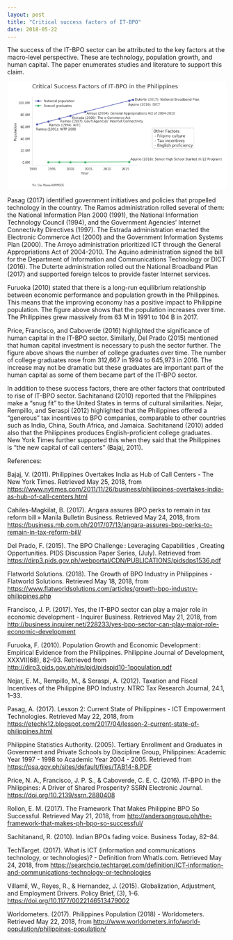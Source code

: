 ```yaml
---
layout: post
title: "Critical success factors of IT-BPO"
date: 2018-05-22
---
```


The success of the IT-BPO sector can be attributed to the key factors at the macro-level perspective. These are technology, population growth, and human capital. The paper enumerates studies and literature to support this claim.

![Critical success factors](/image/eb-image5.png) 

Pasag (2017) identified government initiatives and policies that propelled technology in the country. The Ramos administration rolled several of them: the National Information Plan 2000 (1991), the National Information Technology Council (1994), and the Government Agencies’ Internet Connectivity Directives (1997). The Estrada administration enacted the Electronic Commerce Act (2000) and the Government Information Systems Plan (2000). The Arroyo administration prioritized ICT through the General Appropriations Act of 2004-2010. The Aquino administration signed the bill for the Department of Information and Communications Technology or DICT (2016). The Duterte administration rolled out the National Broadband Plan (2017) and supported foreign telcos to provide faster Internet services.

Furuoka (2010) stated that there is a long-run equilibrium relationship between  economic performance and population growth in the Philippines. This means that the improving economy has a positive impact to Philippine population. The figure above shows that the population increases over time. The Philippines grew massively from 63 M in  1991 to 104 B in 2017. 

Price, Francisco, and Caboverde (2016) highlighted the significance of human capital in the IT-BPO sector. Similarly, Del Prado (2015) mentioned that human capital investment is necessary to push the sector further. The figure above shows the number of college graduates over time. The number of college graduates  rose from 312,667 in 1994 to 645,973 in 2016. The increase may not be dramatic but these graduates are important part of the human capital as some of them became part of the IT-BPO sector. 

In addition to these success factors, there are other factors that contributed to rise of IT-BPO sector. Sachitanand (2010) reported that the Philippines make a “snug fit” to the United States in terms of cultural similarities. Nejar, Rempillo, and Seraspi (2012) highlighted that the Philippines offered a “generous” tax incentives to BPO companies, comparable to other countries such as India, China, South Africa, and Jamaica. Sachitanand (2010) added also that the Philippines produces English-proficient college graduates. New York Times further supported this when they said that the Philippines is “the new capital of call centers” (Bajaj, 2011).

References:

Bajaj, V. (2011). Philippines Overtakes India as Hub of Call Centers - The New York Times. Retrieved May 25, 2018, from https://www.nytimes.com/2011/11/26/business/philippines-overtakes-india-as-hub-of-call-centers.html

Cahiles-Magkilat, B. (2017). Angara assures BPO perks to remain in tax reform bill » Manila Bulletin Business. Retrieved May 24, 2018, from https://business.mb.com.ph/2017/07/13/angara-assures-bpo-perks-to-remain-in-tax-reform-bill/

Del Prado, F. (2015). The BPO Challenge : Leveraging Capabilities , Creating Opportunities. PIDS Discussion Paper Series, (July). Retrieved from https://dirp3.pids.gov.ph/webportal/CDN/PUBLICATIONS/pidsdps1536.pdf

Flatworld Solutions. (2018). The Growth of BPO Industry in Philippines - Flatworld Solutions. Retrieved May 18, 2018, from https://www.flatworldsolutions.com/articles/growth-bpo-industry-philippines.php

Francisco, J. P. (2017). Yes, the IT-BPO sector can play a major role in economic development - Inquirer Business. Retrieved May 21, 2018, from http://business.inquirer.net/228233/yes-bpo-sector-can-play-major-role-economic-development

Furuoka, F. (2010). Population Growth and Economic Development : Empirical Evidence from the Philippines. Philippine Journal of Development, XXXVII(68), 82–93. Retrieved from http://dirp3.pids.gov.ph/ris/pjd/pidspjd10-1population.pdf

Nejar, E. M., Rempillo, M., & Seraspi, A. (2012). Taxation and Fiscal Incentives of the Philippine BPO Industry. NTRC Tax Research Journal, 24.1, 1–33.

Pasag, A. (2017). Lesson 2: Current State of Philippines - ICT Empowerment Technologies. Retrieved May 22, 2018, from https://etechk12.blogspot.com/2017/04/lesson-2-current-state-of-philippines.html

Philippine Statistics Authority. (2005). Tertiary Enrollment and Graduates in Government and Private Schools by Discipline Group, Philippines: Academic Year 1997 - 1998 to Academic Year 2004 - 2005. Retrieved from https://psa.gov.ph/sites/default/files/TAB14-8.PDF

Price, N. A., Francisco, J. P. S., & Caboverde, C. E. C. (2016). IT-BPO in the Philippines: A Driver of Shared Prosperity? SSRN Electronic Journal. https://doi.org/10.2139/ssrn.2880408

Rollon, E. M. (2017). The Framework That Makes Philippine BPO So Successful. Retrieved May 21, 2018, from http://andersongroup.ph/the-framework-that-makes-ph-bpo-so-successful/

Sachitanand, R. (2010). Indian BPOs fading voice. Business Today, 82–84.

TechTarget. (2017). What is ICT (information and communications technology, or technologies)? - Definition from WhatIs.com. Retrieved May 24, 2018, from https://searchcio.techtarget.com/definition/ICT-information-and-communications-technology-or-technologies

Villamil, W., Reyes, R., & Hernandez, J. (2015). Globalization, Adjustment, and Employment Drivers. Policy Brief, (3), 1–6. https://doi.org/10.1177/0022146513479002

Worldometers. (2017). Philippines Population (2018) - Worldometers. Retrieved May 22, 2018, from http://www.worldometers.info/world-population/philippines-population/